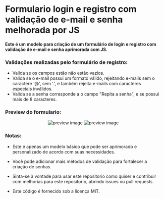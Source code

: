 # Formulario login e registro com validação de e-mail e senha melhorada por JS
 #### Este é um modelo para criação de um formulário de login e registro com validação de e-mail e senha aprimorada com JS.

### Validações realizadas pelo formulário de registro:
- Valida se os campos estão não estão vazios.
- Valida se o e-mail possui um formato válido, rejeitando e-mails sem o caractere '@', sem '.', e também rejeita e-mails com caracteres especiais inválidos.
- Valida se a senha corresponde a o campo "Repita a senha", e se possui mais de 8 caracteres.

### Preview do formulario:
<p align="center">
  <img src="./images/loginPreview.png" alt="preview image">
  <img src="./images/registerPreview.png" alt="preview image">
</p>

### Notas:
- Este é apenas um modelo básico que pode ser aprimorado e personalizado de acordo com suas necessidades.
- Você pode adicionar mais métodos de validação para fortalecer a criação de senhas.
- Sinta-se à vontade para usar este repositorio como quiser e contribuir com melhorias para este repositorio, abrindo issues ou pull requests.

- Este código é fornecido sob a licença MIT.